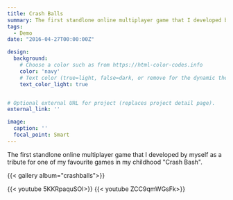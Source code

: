 ```yaml
---
title: Crash Balls
summary: The first standlone online multiplayer game that I developed by myself as a tribute for one of my favourite games in my childhood "Crash Bash".
tags:
  - Demo
date: "2016-04-27T00:00:00Z"

design:
  background:
    # Choose a color such as from https://html-color-codes.info
    color: 'navy'
    # Text color (true=light, false=dark, or remove for the dynamic theme color). 
    text_color_light: true


# Optional external URL for project (replaces project detail page).
external_link: ''

image:
  caption: ''
  focal_point: Smart
---
```

The first standlone online multiplayer game that I developed by myself as a tribute for one of my favourite games in my childhood "Crash Bash".

<!-- {{< figure src="icon.png" caption="A caption" numbered="true" >}} -->

{{< gallery album="crashballs">}}

<!-- {{< video src="https://www.youtube.com/shorts/5KKRpaquSOI" controls="yes" >}} -->
{{< youtube 5KKRpaquSOI>}}
{{< youtube ZCC9qmWGsFk>}}



